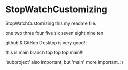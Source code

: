 # StopWatchCustomizing
StopWatchCustomizing
this my readme file.

one two three four five six seven eight nine ten

<!-- 주석 추가 합니다 -->

github & GitHub Desktop is very good!!

this is main branch top top top main!!!

'subproject' also important, but 'main' more important. :) 
